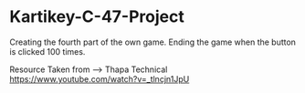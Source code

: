 # Kartikey-C-47-Project
Creating the fourth part of the own game.
Ending the game when the button is clicked 100 times.

Resource Taken from -->
Thapa Technical
https://www.youtube.com/watch?v=_tlncjn1JpU